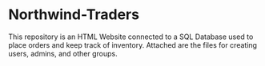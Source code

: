 # Northwind-Traders
This repository is an HTML Website connected to a SQL Database used to place orders and keep track of inventory. Attached are the files for creating users, admins, 
and other groups. 
